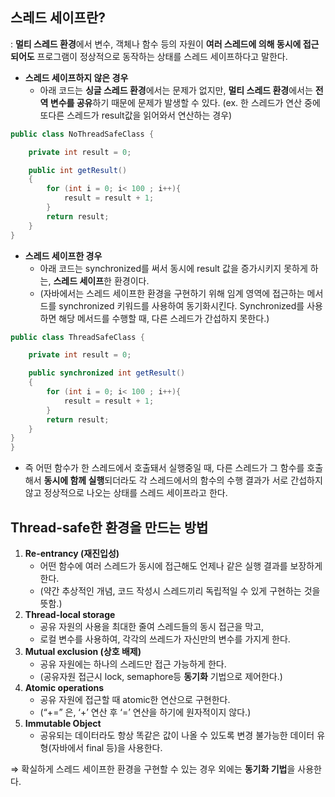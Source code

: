## 스레드 세이프란?

 : **멀티 스레드 환경**에서 변수, 객체나 함수 등의 자원이 **여러 스레드에 의해 동시에 접근되어도** 프로그램이 정상적으로 동작하는 상태를 스레드 세이프하다고 말한다.


- **스레드 세이프하지 않은 경우**
  - 아래 코드는 **싱글 스레드 환경**에서는 문제가 없지만, **멀티 스레드 환경**에서는 **전역 변수를 공유**하기 때문에 문제가 발생할 수 있다. (ex. 한 스레드가 연산 중에 또다른 스레드가 result값을 읽어와서 연산하는 경우)

```java
public class NoThreadSafeClass {

    private int result = 0;

    public int getResult()
    {
        for (int i = 0; i< 100 ; i++){
            result = result + 1;
        }
        return result;
    }
}
```

- **스레드 세이프한 경우**
  - 아래 코드는 synchronized를 써서 동시에 result 값을 증가시키지 못하게 하는, **스레드 세이프**한 환경이다.
  - (자바에서는 스레드 세이프한 환경을 구현하기 위해 임계 영역에 접근하는 메서드를 synchronized 키워드를 사용하여 동기화시킨다. Synchronized를 사용하면 해당 메서드를 수행할 때, 다른 스레드가 간섭하지 못한다.)

```java
public class ThreadSafeClass {

    private int result = 0;

    public synchronized int getResult()
    {
        for (int i = 0; i< 100 ; i++){
            result = result + 1;
        }
        return result;
    }
}
}
```

- 즉 어떤 함수가 한 스레드에서 호출돼서 실행중일 때, 
다른 스레드가 그 함수를 호출해서 **동시에 함께 실행**되더라도 각 스레드에서의 함수의 수행 결과가 서로 간섭하지 않고 정상적으로 나오는 상태를 스레드 세이프라고 한다.

## **Thread-safe한 환경을 만드는 방법**

1. **Re-entrancy (재진입성)**
    - 어떤 함수에 여러 스레드가 동시에 접근해도 언제나 같은 실행 결과를 보장하게 한다.
    - (약간 추상적인 개념, 코드 작성시 스레드끼리 독립적일 수 있게 구현하는 것을 뜻함.)
2. **Thread-local storage**
    - 공유 자원의 사용을 최대한 줄여 스레드들의 동시 접근을 막고, 
    - 로컬 변수를 사용하여, 각각의 쓰레드가 자신만의 변수를 가지게 한다.
3. **Mutual exclusion (상호 배제)**
    - 공유 자원에는 하나의 스레드만 접근 가능하게 한다. 
    - (공유자원 접근시 lock, semaphore등 **동기화** 기법으로 제어한다.)
4. **Atomic operations**
    - 공유 자원에 접근할 때 atomic한 연산으로 구현한다.
    - (“+=” 은, ‘+’ 연산 후 ‘=’ 연산을 하기에 원자적이지 않다.)
5. **Immutable Object**
    - 공유되는 데이터라도 항상 똑같은 값이 나올 수 있도록 변경 불가능한 데이터 유형(자바에서 final 등)을 사용한다.

⇒ 확실하게 스레드 세이프한 환경을 구현할 수 있는 경우 외에는 **동기화 기법**을 사용한다.
